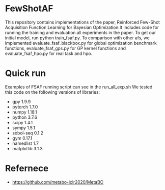 # FewShotAF
This repository contains implementations of the paper, Reinforced Few-Shot Acquisition Function Learning for Bayesian Optimization.It includes code for running the training and evaluation all experiments in the paper.
To get our initial model,  run python train_fsaf.py.
To comparison with other afs, we implemented evaluate_fsaf_blackbox.py for global optimization benchmark functions, evaluate_fsaf_gps.py for GP kernel functions and evaluate_fsaf_hpo.py for real task and hpo.

# Quick run
Examples of FSAF running script can see in the run_all_exp.sh
We tested this code on the following versions of libraries:
- gpy 1.9.9
- pytorch 1.7.0
- numpy 1.18.1
- python 3.7.6
- scipy 1.4.1
- sympy 1.5.1
- sobol-seq 0.1.2
- gym 0.17.1
- namedlist 1.7
- matplotlib 3.1.3

# Refernece

- https://github.com/metabo-iclr2020/MetaBO

